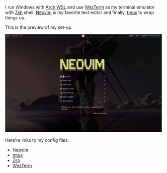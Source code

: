 I run Windows with [Arch WSL](https://github.com/yuk7/ArchWSL) and use [WezTerm](https://wezterm.org/) as my terminal emulator with [Zsh](https://en.wikipedia.org/wiki/Z_shell) shell. [Neovim](https://neovim.io/) is my favorite text editor and finally, [tmux](https://github.com/tmux/tmux/wiki) to wrap things up.

This is the preview of my set-up. <br>
<p align="center">
<img src="https://github.com/syxm1/syxm1/blob/master/img.png" alt="Preview" width="600"/>
</p>

Here're links to my config files:
- [Neovim](https://github.com/syxm1/nvim)
- [tmux](https://github.com/syxm1/dotfiles/blob/master/.tmux.conf)
- [Zsh](https://github.com/syxm1/dotfiles/blob/master/.zshrc)
- [WezTerm](https://github.com/syxm1/dotfiles/blob/master/.wezterm.lua)
